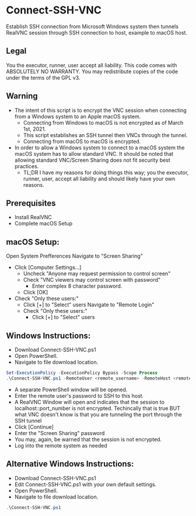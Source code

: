 # Connect-SSH-VNC
Establish SSH connection from Microsoft Windows system then tunnels RealVNC session through SSH connection to host, example to macOS host.

## Legal
You the executor, runner, user accept all liability.
This code comes with ABSOLUTELY NO WARRANTY.
You may redistribute copies of the code under the terms of the GPL v3.

## Warning
- The intent of this script is to encrypt the VNC session when connecting from a Windows system to an Apple macOS system.
  - Connecting from Windows to macOS is not encrypted as of March 1st, 2021.
  - This script establishes an SSH tunnel then VNCs through the tunnel.
  - Connecting from macOS to macOS is encrypted.
- In order to allow a Windows system to connect to a macOS system the macOS system has to allow standard VNC. It should be noted that allowing standard VNC/Screen Sharing does not fit security best practices.
  - TL;DR I have my reasons for doing things this way; you the executor, runner, user, accept all liability and should likely have your own reasons.

## Prerequisites
- Install RealVNC
- Complete macOS Setup

## macOS Setup:
Open System Prefferences
  Navigate to "Screen Sharing"
  - Click [Computer Settings...]
    - Uncheck "Anyone may request permission to control screen"
    - Check "VNC viewers may control screen with password"
      - Enter complex 8 character password.
    - Click [OK]
  - Check "Only these users:"
    - Click [+] to "Select" users
  Navigate to "Remote Login"
    - Check "Only these users:"
      - Click [+] to "Select" users

## Windows Instructions:
  - Download Connect-SSH-VNC.ps1
  - Open PowerShell.
  - Navigate to file download location.
```powershell
Set-ExecutionPolicy -ExecutionPolicy Bypass -Scope Process
.\Connect-SSH-VNC.ps1 -RemoteUser <remote_username> -RemoteHost <remote_hostname_or_ip>
```
  - A separate PowerShell window will be opened.
  - Enter the remote user's password to SSH to this host.
  - A RealVNC Window will open and indicates that the session to localhost::port_number is not encrypted.
    Techincally that is true BUT what VNC doesn't know is that you are tunneling the port through the SSH tunnel
  - Click [Continue]
  - Enter the "Screen Sharing" password
  - You may, again, be warned that the session is not encrypted.
  - Log into the remote system as needed

## Alternative Windows Instructions:
  - Download Connect-SSH-VNC.ps1
  - Edit Connect-SSH-VNC.ps1 with your own default settings.
  - Open PowerShell.
  - Navigate to file download location.
```powershell
.\Connect-SSH-VNC.ps1
```


